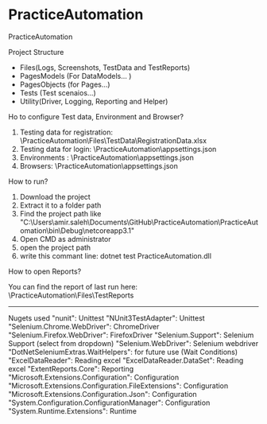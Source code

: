 # PracticeAutomation
PracticeAutomation

Project Structure
- Files(Logs, Screenshots, TestData and TestReports)
- PagesModels (For DataModels... )
- PagesObjects (for Pages...)
- Tests (Test scenaios...)
- Utility(Driver, Logging, Reporting and Helper)


Ho to configure Test data, Environment and Browser?

1. Testing data for registration: \PracticeAutomation\Files\TestData\RegistrationData.xlsx
2. Testing data for login: \PracticeAutomation\appsettings.json
3. Environments : \PracticeAutomation\appsettings.json
4. Browsers: \PracticeAutomation\appsettings.json

How to run?

1. Download the project
2. Extract it to a folder path
3. Find the project path like "C:\Users\amir.saleh\Documents\GitHub\PracticeAutomation\PracticeAutomation\bin\Debug\netcoreapp3.1"
4. Open CMD as administrator
5. open the project path
6. write this commant line: dotnet test PracticeAutomation.dll 

How to open Reports?

You can find the report of last run here: \PracticeAutomation\Files\TestReports



--------------------------------------------------------------------------------------------------


Nugets used
"nunit": Unittest
"NUnit3TestAdapter": Unittest
"Selenium.Chrome.WebDriver": ChromeDriver
"Selenium.Firefox.WebDriver": FirefoxDriver
"Selenium.Support": Selenium Support (select from dropdown)
"Selenium.WebDriver": Selenium webdriver
"DotNetSeleniumExtras.WaitHelpers": for future use (Wait Conditions)
"ExcelDataReader": Reading excel 
"ExcelDataReader.DataSet": Reading excel
"ExtentReports.Core": Reporting
"Microsoft.Extensions.Configuration": Configuration
"Microsoft.Extensions.Configuration.FileExtensions": Configuration
"Microsoft.Extensions.Configuration.Json": Configuration
"System.Configuration.ConfigurationManager": Configuration
"System.Runtime.Extensions": Runtime



